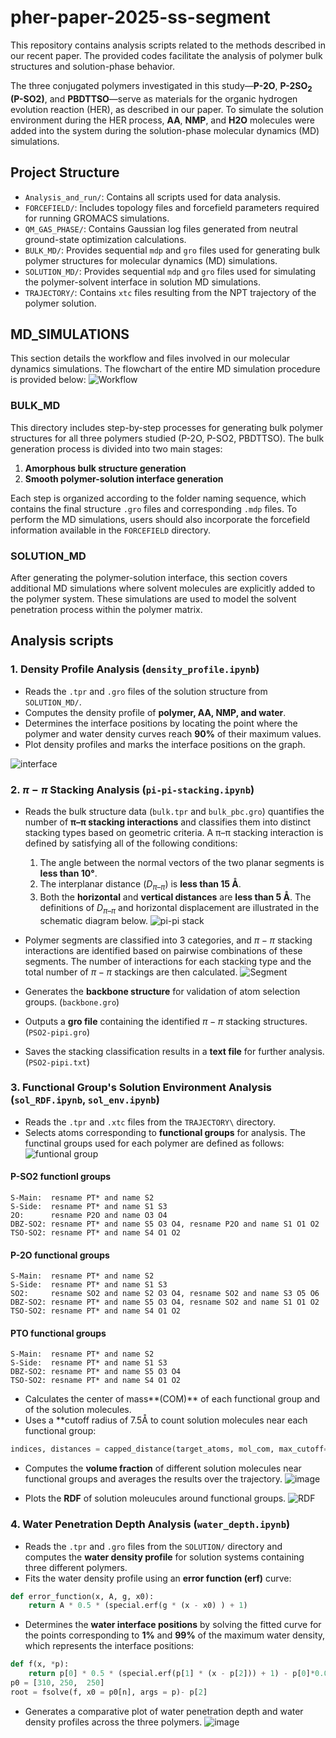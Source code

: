 # pher-paper-2025-ss-segment
This repository contains analysis scripts related to the methods described in our recent paper. The provided codes facilitate the analysis of polymer bulk structures and solution-phase behavior.

The three conjugated polymers investigated in this study—**P-2O**, **P-2SO<sub>2</sub> (P-SO2)**, and **PBDTTSO**—serve as materials for the organic hydrogen evolution reaction (HER), as described in our paper. To simulate the solution environment during the HER process, **AA**, **NMP**, and **H2O** molecules were added into the system during the solution-phase molecular dynamics (MD) simulations.


##  Project Structure
- `Analysis_and_run/`: Contains all scripts used for data analysis.
- `FORCEFIELD/`: Includes topology files and forcefield parameters required for running GROMACS simulations.
- `QM_GAS_PHASE/`: Contains Gaussian log files generated from neutral ground-state optimization calculations.
- `BULK_MD/`: Provides sequential `mdp` and `gro` files used for generating bulk polymer structures for molecular dynamics (MD) simulations.
- `SOLUTION_MD/`: Provides sequential `mdp` and `gro` files used for simulating the polymer-solvent interface in solution MD simulations. 
- `TRAJECTORY/`: Contains `xtc` files resulting from the NPT trajectory of the polymer solution.

##  MD_SIMULATIONS
This section details the workflow and files involved in our molecular dynamics simulations. The flowchart of the entire MD simulation procedure is provided below:
![Workflow](https://github.com/user-attachments/assets/74f82740-237a-4e58-85b4-9855ea4d1a65)

###  BULK_MD
This directory includes step-by-step processes for generating bulk polymer structures for all three polymers studied (P-2O, P-SO2, PBDTTSO). The bulk generation process is divided into two main stages:

1. **Amorphous bulk structure generation**
2. **Smooth polymer-solution interface generation**

Each step is organized according to the folder naming sequence, which contains the final structure `.gro` files and corresponding `.mdp` files. To perform the MD simulations, users should also incorporate the forcefield information available in the `FORCEFIELD` directory.

###  SOLUTION_MD
After generating the polymer-solution interface, this section covers additional MD simulations where solvent molecules are explicitly added to the polymer system. These simulations are used to model the solvent penetration process within the polymer matrix.


##  Analysis scripts
###  1. Density Profile Analysis (```density_profile.ipynb```)
-  Reads the `.tpr` and `.gro` files of the solution structure from `SOLUTION_MD/`.
-  Computes the density profile of **polymer, AA, NMP, and water**.
-  Determines the interface positions by locating the point where the polymer and water density curves reach **90%** of their maximum values.
-  Plot density profiles and marks the interface positions on the graph.

![interface](https://github.com/user-attachments/assets/5d5323c9-b51e-437c-b65b-a4d6b7382883)


###  2.  $\pi-\pi$ Stacking Analysis (```pi-pi-stacking.ipynb```)
-  Reads the bulk structure data (```bulk.tpr``` and ```bulk_pbc.gro```)
quantifies the number of **π–π stacking interactions** and classifies them into distinct stacking types based on geometric criteria. A π–π stacking interaction is defined by satisfying all of the following conditions:
    1. The angle between the normal vectors of the two planar segments is **less than 10°**.
    2. The interplanar distance ($D_{\pi\text{--}\pi}$) is **less than 15 Å**.
    3. Both the **horizontal** and **vertical distances** are **less than 5 Å**.
The definitions of $D_{\pi\text{--}\pi}$ and horizontal displacement are illustrated in the schematic diagram below.
![pi-pi stack](https://github.com/user-attachments/assets/752d090f-26ce-4d9a-b8d7-7b0e36ff3e2c)


-  Polymer segments are classified into 3 categories, and $\pi-\pi$ stacking interactions are identified based on pairwise combinations of these segments. The number of interactions for each stacking type and the total number of $\pi-\pi$ stackings are then calculated.
![Segment](https://github.com/user-attachments/assets/c89d963a-eec9-4b3c-b548-6453ca1c92d9)

-  Generates the **backbone structure** for validation of atom selection groups. (```backbone.gro```)
-  Outputs a **gro file** containing the identified $\pi-\pi$ stacking structures. (```PSO2-pipi.gro```)
-  Saves the stacking classification results in a **text file** for further analysis. (```PSO2-pipi.txt```)

###  3.  Functional Group's Solution Environment Analysis (```sol_RDF.ipynb```, ```sol_env.ipynb```)
-  Reads the `.tpr` and `.xtc` files from the `TRAJECTORY\` directory.
-  Selects atoms corresponding to **functional groups** for analysis. The functinal groups used for each polymer are defined as follows:
![funtional group](https://github.com/user-attachments/assets/1718ad01-d6d9-4b62-89a9-4e1442404e3a)

####    P-SO2 functionl groups
```
S-Main:  resname PT* and name S2
S-Side:  resname PT* and name S1 S3
2O:      resname P2O and name O3 O4
DBZ-SO2: resname PT* and name S5 O3 O4, resname P2O and name S1 O1 O2
TSO-SO2: resname PT* and name S4 O1 O2
```
####    P-2O functional groups
```
S-Main:  resname PT* and name S2
S-Side:  resname PT* and name S1 S3
SO2:     resname SO2 and name S2 O3 O4, resname SO2 and name S3 O5 O6
DBZ-SO2: resname PT* and name S5 O3 O4, resname SO2 and name S1 O1 O2
TSO-SO2: resname PT* and name S4 O1 O2
```
####    PTO functional groups
```
S-Main:  resname PT* and name S2
S-Side:  resname PT* and name S1 S3
DBZ-SO2: resname PT* and name S5 O3 O4
TSO-SO2: resname PT* and name S4 O1 O2
```
-  Calculates the center of mass**(COM)** of each functional group and of the solution molecules.
-  Uses a **cutoff radius of 7.5Å to count solution molecules near each functional group:
```python
indices, distances = capped_distance(target_atoms, mol_com, max_cutoff=7.5, box=u.dimensions)
```
-  Computes the **volume fraction** of different solution molecules near functional groups and averages the results over the trajectory.
![image](https://github.com/user-attachments/assets/5fe02573-5bb6-4f9e-ad5e-629f89e02adc)


-  Plots the **RDF** of solution moleucules around functional groups.
![RDF](https://github.com/user-attachments/assets/9d935c70-b38e-4339-99e3-4009213a1f39)


###  4.  Water Penetration Depth Analysis (```water_depth.ipynb```)
-  Reads the `.tpr` and `.gro` files from the `SOLUTION/` directory and computes the **water density profile** for solution systems containing three different polymers.
-  Fits the water density profile using an **error function (erf)** curve:
```python
def error_function(x, A, g, x0):
    return A * 0.5 * (special.erf(g * (x - x0) ) + 1)
```
-    Determines the **water interface positions** by solving the fitted curve for the points corresponding to **1%** and **99%** of the maximum water density, which represents the interface positions:
```python
def f(x, *p):
    return p[0] * 0.5 * (special.erf(p[1] * (x - p[2])) + 1) - p[0]*0.01
p0 = [310, 250,  250]
root = fsolve(f, x0 = p0[n], args = p)- p[2]
```
-  Generates a comparative plot of water penetration depth and water density profiles across the three polymers.
![image](https://github.com/user-attachments/assets/b03bde51-51f7-42bc-9b1a-4f5dedc9fa27)



